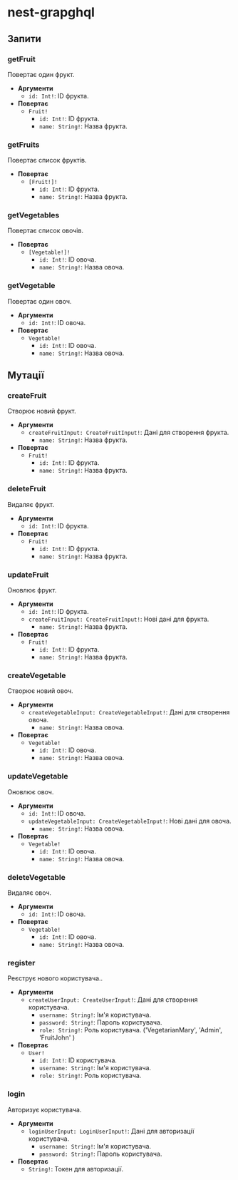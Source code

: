 # nest-grapghql

## Запити

### getFruit

Повертає один фрукт.

- **Аргументи**
  - `id: Int!`: ID фрукта.
- **Повертає**
  - `Fruit!`
    - `id: Int!`: ID фрукта.
    - `name: String!`: Назва фрукта.

### getFruits

Повертає список фруктів.

- **Повертає**
  - `[Fruit!]!`
    - `id: Int!`: ID фрукта.
    - `name: String!`: Назва фрукта.

### getVegetables

Повертає список овочів.

- **Повертає**
  - `[Vegetable!]!`
    - `id: Int!`: ID овоча.
    - `name: String!`: Назва овоча.

### getVegetable

Повертає один овоч.

- **Аргументи**
  - `id: Int!`: ID овоча.
- **Повертає**
  - `Vegetable!`
    - `id: Int!`: ID овоча.
    - `name: String!`: Назва овоча.

## Мутації

### createFruit

Створює новий фрукт.

- **Аргументи**
  - `createFruitInput: CreateFruitInput!`: Дані для створення фрукта.
    - `name: String!`: Назва фрукта.
- **Повертає**
  - `Fruit!`
    - `id: Int!`: ID фрукта.
    - `name: String!`: Назва фрукта.

### deleteFruit

Видаляє фрукт.

- **Аргументи**
  - `id: Int!`: ID фрукта.
- **Повертає**
  - `Fruit!`
    - `id: Int!`: ID фрукта.
    - `name: String!`: Назва фрукта.

### updateFruit

Оновлює фрукт.

- **Аргументи**
  - `id: Int!`: ID фрукта.
  - `createFruitInput: CreateFruitInput!`: Нові дані для фрукта.
    - `name: String!`: Назва фрукта.
- **Повертає**
  - `Fruit!`
    - `id: Int!`: ID фрукта.
    - `name: String!`: Назва фрукта.

### createVegetable

Створює новий овоч.

- **Аргументи**
  - `createVegetableInput: CreateVegetableInput!`: Дані для створення овоча.
    - `name: String!`: Назва овоча.
- **Повертає**
  - `Vegetable!`
    - `id: Int!`: ID овоча.
    - `name: String!`: Назва овоча.

### updateVegetable

Оновлює овоч.

- **Аргументи**
  - `id: Int!`: ID овоча.
  - `updateVegetableInput: CreateVegetableInput!`: Нові дані для овоча.
    - `name: String!`: Назва овоча.
- **Повертає**
  - `Vegetable!`
    - `id: Int!`: ID овоча.
    - `name: String!`: Назва овоча.

### deleteVegetable

Видаляє овоч.

- **Аргументи**
  - `id: Int!`: ID овоча.
- **Повертає**
  - `Vegetable!`
    - `id: Int!`: ID овоча.
    - `name: String!`: Назва овоча.

### register

Реєструє нового користувача..

- **Аргументи**
  - `createUserInput: CreateUserInput!`: Дані для створення користувача.
    - `username: String!`: Ім'я користувача.
    - `password: String!`: Пароль користувача.
    - `role: String!`: Роль користувача. ('VegetarianMary', 'Admin', 'FruitJohn' )
- **Повертає**
  - `User!`
    - `id: Int!`: ID користувача.
    - `username: String!`: Ім'я користувача.
    - `role: String!`: Роль користувача.

### login

Авторизує користувача.

- **Аргументи**
  - `loginUserInput: LoginUserInput!`: Дані для авторизації користувача.
    - `username: String!`: Ім'я користувача.
    - `password: String!`: Пароль користувача.
- **Повертає**
  - `String!`: Токен для авторизації.
